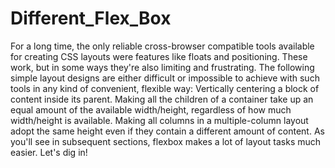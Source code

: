 # Different_Flex_Box
For a long time, the only reliable cross-browser compatible tools available for creating CSS layouts were features like floats and positioning. These work, but in some ways they're also limiting and frustrating.  The following simple layout designs are either difficult or impossible to achieve with such tools in any kind of convenient, flexible way:  Vertically centering a block of content inside its parent. Making all the children of a container take up an equal amount of the available width/height, regardless of how much width/height is available. Making all columns in a multiple-column layout adopt the same height even if they contain a different amount of content. As you'll see in subsequent sections, flexbox makes a lot of layout tasks much easier. Let's dig in!
